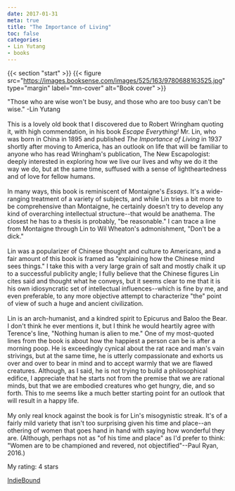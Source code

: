 ```yaml
---
date: 2017-01-31
meta: true
title: "The Importance of Living"
toc: false
categories:
- Lin Yutang
- books
---
```


{{< section "start" >}}
{{< figure src="https://images.booksense.com/images/525/163/9780688163525.jpg" type="margin" label="mn-cover" alt="Book cover" >}}

"Those who are wise won't be busy, and those who are too busy can't be wise." -Lin Yutang<br /><br />This is a lovely old book that I discovered due to Robert Wringham quoting it, with high commendation, in his book _Escape Everything!_ Mr. Lin, who was born in China in 1895 and published _The Importance of Living_ in 1937 shortly after moving to America, has an outlook on life that will be familiar to anyone who has read Wringham's publication, The New Escapologist: deeply interested in exploring how we live our lives and why we do it the way we do, but at the same time, suffused with a sense of lightheartedness and of love for fellow humans.<br /><br />In many ways, this book is reminiscent of Montaigne's _Essays_. It's a wide-ranging treatment of a variety of subjects, and while Lin tries a bit more to be comprehensive than Montaigne, he certainly doesn't try to develop any kind of overarching intellectual structure--that would be anathema. The closest he has to a thesis is probably, "be reasonable." I can trace a line from Montaigne through Lin to Wil Wheaton's admonishment, "Don't be a dick."<br /><br />Lin was a popularizer of Chinese thought and culture to Americans, and a fair amount of this book is framed as "explaining how the Chinese mind sees things." I take this with a very large grain of salt and mostly chalk it up to a successful publicity angle; I fully believe that the Chinese figures Lin cites said and thought what he conveys, but it seems clear to me that it is his own idiosyncratic set of intellectual influences--which is fine by me, and even preferable, to any more objective attempt to characterize "the" point of view of such a huge and ancient civilization.<br /><br />Lin is an arch-humanist, and a kindred spirit to Epicurus and Baloo the Bear. I don't think he ever mentions it, but I think he would heartily agree with Terence's line, "Nothing human is alien to me." One of my most-quoted lines from the book is about how the happiest a person can be is after a morning poop. He is exceedingly cynical about the rat race and man's vain strivings, but at the same time, he is utterly compassionate and exhorts us over and over to bear in mind and to accept warmly that we are flawed creatures. Although, as I said, he is not trying to build a philosophical edifice, I appreciate that he starts not from the premise that we are rational minds, but that we are embodied creatures who get hungry, die, and so forth. This to me seems like a much better starting point for an outlook that will result in a happy life. <br /><br />My only real knock against the book is for Lin's misogynistic streak. It's of a fairly mild variety that isn't too surprising given his time and place--an othering of women that goes hand in hand with saying how wonderful they are. (Although, perhaps not as "of his time and place" as I'd prefer to think: "Women are to be championed and revered, not objectified"--Paul Ryan, 2016.) 

My rating: 4 stars  

[IndieBound](https://www.indiebound.org/book/9780688163525)
